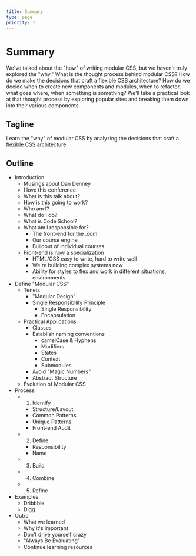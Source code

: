 ```yaml
---
title: Summary
type: page
priority: 1
---
```


Summary
=======

We've talked about the "how" of writing modular CSS, but we haven't truly explored the "why." What is the thought process behind modular CSS? How do we make the decisions that craft a flexible CSS architecture? How do we decide when to create new components and modules, when to refactor, what goes where, when something is something? We'll take a practical look at that thought process by exploring popular sites and breaking them down into their various components.

Tagline
-------

Learn the "why" of modular CSS by analyzing the decisions that craft a flexible CSS architecture.

Outline
-------

- Introduction
    - Musings about Dan Denney
    - I love this conference
    - What is this talk about?
    - How is this going to work?
    - Who am I?
    - What do I do?
    - What is Code School?
    - What am I responsible for?
        - The front-end for the .com
        - Our course engine
        - Buildout of individual courses
    - Front-end is now a specialization
        - HTML/CSS easy to write, hard to write well
        - We're building complex systems now
        - Ability for styles to flex and work in different situations, environments
- Define "Modular CSS"
    - Tenets 
        - "Modular Design"
        - Single Responsibility Principle
            - Single Responsibility
            - Encapsulation
    - Practical Applications 
        - Classes
        - Establish naming conventions
            - camelCase & Hyphens
            - Modifiers
            - States
            - Context
            - Submodules
        - Avoid "Magic Numbers"
        - Abstract Structure
    - Evolution of Modular CSS
- Process
    - 1. Identify
        - Structure/Layout
        - Common Patterns
        - Unique Patterns
        - Front-end Audit
    - 2. Define
        - Responsibility
        - Name
    - 3. Build
    - 4. Combine
    - 5. Refine
- Examples
    - Dribbble
    - Digg
- Outro
  - What we learned
  - Why it's important
  - Don't drive yourself crazy
  - "Always Be Evaluating"
  - Continue learning resources
